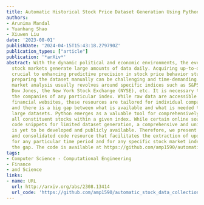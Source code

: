 ```yaml
---
title: Automatic Historical Stock Price Dataset Generation Using Python
authors:
- Arunima Mandal
- Yuanhang Shao
- Xiuwen Liu
date: '2023-08-01'
publishDate: '2024-04-15T15:43:18.279790Z'
publication_types: ["article"]
publication: '*arXiv*'
abstract: With the dynamic political and economic environments, the ever-changing
  stock markets generate large amounts of data daily. Acquiring up-to-date data is
  crucial to enhancing predictive precision in stock price behavior studies. However,
  preparing the dataset manually can be challenging and time-demanding. The stock
  market analysis usually revolves around specific indices such as S&P500, Nasdaq,
  Dow Jones, the New York Stock Exchange (NYSE), etc. It is necessary to analyze all
  the companies of any particular index. While raw data are accessible from diverse
  financial websites, these resources are tailored for individual company data retrieval
  and there is a big gap between what is available and what is needed to generate
  large datasets. Python emerges as a valuable tool for comprehensively collecting
  all constituent stocks within a given index. While certain online sources offer
  code snippets for limited dataset generation, a comprehensive and unified script
  is yet to be developed and publicly available. Therefore, we present a comprehensive
  and consolidated code resource that facilitates the extraction of updated datasets
  for any particular time period and for any specific stock market index and closes
  the gap. The code is available at https://github.com/amp1590/automatic_stock_data_collection.
tags:
- Computer Science - Computational Engineering
- Finance
- and Science
links:
- name: URL
  url: http://arxiv.org/abs/2308.13414
  url_code: 'https://github.com/amp1590/automatic_stock_data_collection'
---
```

